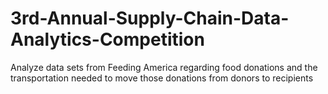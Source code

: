 # 3rd-Annual-Supply-Chain-Data-Analytics-Competition
Analyze data sets from Feeding America regarding food donations and the transportation needed to move those donations from donors to recipients
